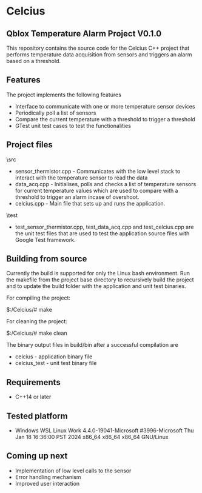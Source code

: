 # Celcius
## Qblox Temperature Alarm Project V0.1.0

This repository contains the source code for the Celcius C++ project that performs temperature data acquisition from sensors and triggers an alarm based on a threshold.

## Features
The project implements the following features 
- Interface to communicate with one or more temperature sensor devices
- Periodically poll a list of sensors
- Compare the current temperature with a threshold to trigger a threshold
- GTest unit test cases to test the functionalities

## Project files
\src
- sensor_thermistor.cpp - Communicates with the low level stack to interact with the temperature sensor to read the data
- data_acq.cpp - Initialises, polls and checks a list of temperature sensors for current temperature values which are used to compare with a threshold to trigger an alarm incase of overshoot.
- celcius.cpp - Main file that sets up and runs the application.

\test
- test_sensor_thermistor.cpp, test_data_acq.cpp and test_celcius.cpp are the unit test files that are used to test the application source files with Google Test framework.

## Building from source
Currently the build is supported for only the Linux bash environment. Run the makefile from the project base directory to recursively build the project and to update the build folder with the application and unit test binaries.

For compiling the project:

$:/Celcius/# make 

For cleaning the project:

$:/Celcius/# make clean

The binary output files in build/bin after a successful compilation are
- celcius - application binary file
- celcius_test - unit test binary file

## Requirements
- C++14 or later

## Tested platform
- Windows WSL Linux Work 4.4.0-19041-Microsoft #3996-Microsoft Thu Jan 18 16:36:00 PST 2024 x86_64 x86_64 x86_64 GNU/Linux 

## Coming up next
- Implementation of low level calls to the sensor
- Error handling mechanism
- Improved user interaction
